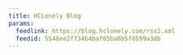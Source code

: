 ```yaml
---
title: HCLonely Blog
params:
  feedlink: https://blog.hclonely.com/rss2.xml
  feedid: 5548ee2f734b4baf05ba8b5f0599a3db
---
```

